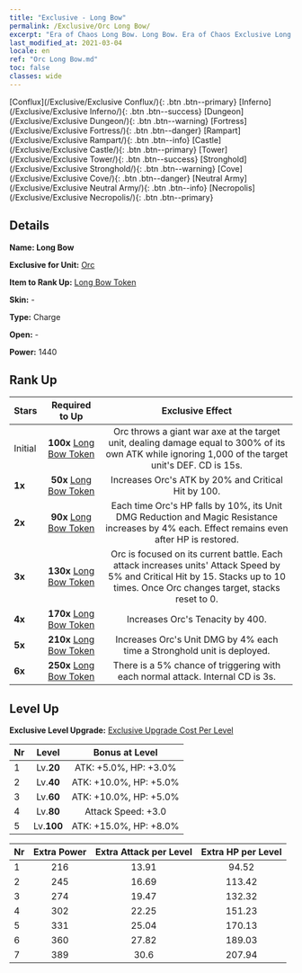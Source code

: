 ```yaml
---
title: "Exclusive - Long Bow"
permalink: /Exclusive/Orc Long Bow/
excerpt: "Era of Chaos Long Bow. Long Bow. Era of Chaos Exclusive Long Bow. Orc Exclusive."
last_modified_at: 2021-03-04
locale: en
ref: "Orc Long Bow.md"
toc: false
classes: wide
---
```

 [Conflux](/Exclusive/Exclusive Conflux/){: .btn .btn--primary} [Inferno](/Exclusive/Exclusive Inferno/){: .btn .btn--success} [Dungeon](/Exclusive/Exclusive Dungeon/){: .btn .btn--warning} [Fortress](/Exclusive/Exclusive Fortress/){: .btn .btn--danger} [Rampart](/Exclusive/Exclusive Rampart/){: .btn .btn--info} [Castle](/Exclusive/Exclusive Castle/){: .btn .btn--primary} [Tower](/Exclusive/Exclusive Tower/){: .btn .btn--success} [Stronghold](/Exclusive/Exclusive Stronghold/){: .btn .btn--warning} [Cove](/Exclusive/Exclusive Cove/){: .btn .btn--danger} [Neutral Army](/Exclusive/Exclusive Neutral Army/){: .btn .btn--info} [Necropolis](/Exclusive/Exclusive Necropolis/){: .btn .btn--primary} 

## Details
 **Name: Long Bow** 

 **Exclusive for Unit:** [Orc](/units/Orc/) 

 **Item to Rank Up:** [Long Bow Token](/Items/con_136/)

 **Skin:** -

 **Type:** Charge

 **Open:** -

 **Power:** 1440

## Rank Up

  |     Stars    |  Required to Up | Exclusive Effect |
  |:-------------|:---------------:|:---------------:|
  |  Initial  | **100x** [Long Bow Token](/Items/con_136/) | <Soaring War Axe> Orc throws a giant war axe at the target unit, dealing damage equal to 300% of its own ATK while ignoring 1,000 of the target unit's DEF. CD is 15s. |
  | **1x** <i class="fas fa-star"/> | **50x** [Long Bow Token](/Items/con_136/) | Increases Orc's ATK by 20% and Critical Hit by 100. |
  | **2x** <i class="fas fa-star"/> | **90x** [Long Bow Token](/Items/con_136/) | Each time Orc's HP falls by 10%, its Unit DMG Reduction and Magic Resistance increases by 4% each. Effect remains even after HP is restored. |
  | **3x** <i class="fas fa-star"/> | **130x** [Long Bow Token](/Items/con_136/) | Orc is focused on its current battle. Each attack increases units' Attack Speed by 5% and Critical Hit by 15. Stacks up to 10 times. Once Orc changes target, stacks reset to 0. |
  | **4x** <i class="fas fa-star"/> | **170x** [Long Bow Token](/Items/con_136/) | Increases Orc's Tenacity by 400. |
  | **5x** <i class="fas fa-star"/> | **210x** [Long Bow Token](/Items/con_136/) | Increases Orc's Unit DMG by 4% each time a Stronghold unit is deployed. |
  | **6x** <i class="fas fa-star"/> | **250x** [Long Bow Token](/Items/con_136/) | There is a 5% chance of triggering <Soaring War Axe> with each normal attack. Internal CD is 3s. |


## Level Up
 **Exclusive Level Upgrade:** [Exclusive Upgrade Cost Per Level](/Exclusive/ExclusiveUpgradeCostPerLevel/)

  |  Nr  |   Level  | Bonus at Level |
  |:-----|:--------:|:--------------:|
  | 1 | Lv.**20** | ATK: +5.0%, HP: +3.0% |
  | 2 | Lv.**40** | ATK: +10.0%, HP: +5.0% |
  | 3 | Lv.**60** | ATK: +10.0%, HP: +5.0% |
  | 4 | Lv.**80** | Attack Speed: +3.0 |
  | 5 | Lv.**100** | ATK: +15.0%, HP: +8.0% |


  |  Nr  |  Extra Power | Extra Attack per Level | Extra HP per Level |
  |:-----|:--------:|:--------:|:--------:|
  | 1 | 216 | 13.91 | 94.52 |
  | 2 | 245 | 16.69 | 113.42 |
  | 3 | 274 | 19.47 | 132.32 |
  | 4 | 302 | 22.25 | 151.23 |
  | 5 | 331 | 25.04 | 170.13 |
  | 6 | 360 | 27.82 | 189.03 |
  | 7 | 389 | 30.6 | 207.94 |


